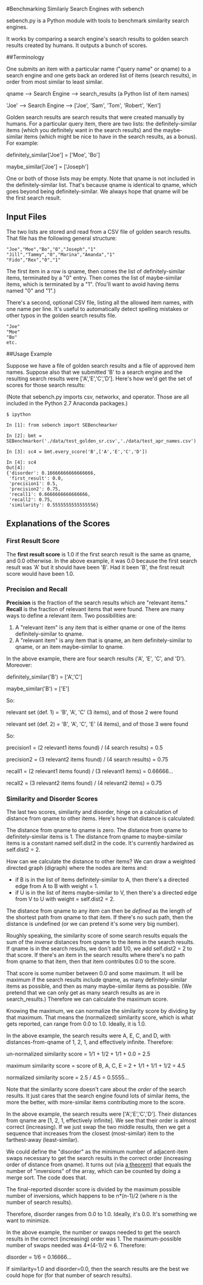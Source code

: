 #Benchmarking Similariy Search Engines with sebench

sebench.py is a Python module with tools to benchmark similarity search engines.

It works by comparing a search engine's search results to golden search results created by humans. It outputs a bunch of scores.


##Terminology

One submits an item with a particular name ("query name" or qname) to a search engine and one gets back an ordered list of items (search results), in order from most similar to least similar.

qname --> Search Engine --> search_results (a Python list of item names)

'Joe' --> Search Engine --> ['Joe', 'Sam', 'Tom', 'Robert', 'Ken']

Golden search results are search results that were created manually by humans. For a particular query item, there are two lists: the definitely-similar items (which you definitely want in the search results) and the maybe-similar items (which might be nice to have in the search results, as a bonus). For example:

definitely_similar['Joe'] = ['Moe', 'Bo']

maybe_similar['Joe'] = ['Joseph']

One or both of those lists may be empty. Note that qname is not included in the definitely-similar list. That's because qname is identical to qname, which goes beyond being definitely-similar. We always hope that qname will be the first search result.

## Input Files

The two lists are stored and read from a CSV file of golden search results. That file has the following general structure:

```
"Joe","Moe","Bo","0","Joseph","1"
"Jill","Tammy","0","Marina","Amanda","1"
"Fido","Rex","0","1"
```
The first item in a row is qname, then comes the list of definitely-similar items, terminated by a "0" entry. Then comes the list of maybe-similar items, which is terminated by a "1". (You'll want to avoid having items named "0" and "1".)

There's a second, optional CSV file, listing all the allowed item names, with one name per line. It's useful to automatically detect spelling mistakes or other typos in the golden search results file.

```
"Joe"
"Moe"
"Bo"
etc.
```
##Usage Example

Suppose we have a file of golden search results and a file of approved item names. Suppose also that we submitted 'B' to a search engine and the resulting search results were ['A','E','C','D']. Here's how we'd get the set of scores for those search results:

(Note that sebench.py imports csv, networkx, and operator. Those are all included in the Python 2.7 Anaconda packages.)

```
$ ipython

In [1]: from sebench import SEBenchmarker

In [2]: bmt = SEBenchmarker('./data/test_golden_sr.csv','./data/test_apr_names.csv')

In [3]: sc4 = bmt.every_score('B',['A','E','C','D'])

In [4]: sc4
Out[4]: 
{'disorder': 0.16666666666666666,
 'first_result': 0.0,
 'precision1': 0.5,
 'precision2': 0.75,
 'recall1': 0.6666666666666666,
 'recall2': 0.75,
 'similarity': 0.5555555555555556}
```
## Explanations of the Scores

### First Result Score

The **first result score** is 1.0 if the first search result is the same as qname, and 0.0 otherwise. In the above example, it was 0.0 because the first search result was 'A' but it should have been 'B'. Had it been 'B', the first result score would have been 1.0.

### Precision and Recall

**Precision** is the fraction of the search results which are "relevant items." **Recall** is the fraction of relevant items that were found. There are many ways to define a relevant item. Two possibilities are:

1. A "relevant item" is any item that is either qname or one of the items definitely-similar to qname.
2. A "relevant item" is any item that is qname, an item definitely-similar to qname, or an item maybe-similar to qname.

In the above example, there are four search results ('A', 'E', 'C', and 'D'). Moreover:

definitely_similar('B') = ['A','C']

maybe_similar('B') = ['E']

So:

relevant set (def. 1) = 'B', 'A', 'C' (3 items), and of those 2 were found

relevant set (def. 2) = 'B', 'A', 'C', 'E' (4 items), and of those 3 were found

So:

precision1 = (2 relevant1 items found) / (4 search results) = 0.5

precision2 = (3 relevant2 items found) / (4 search results) = 0.75

recall1 = (2 relevant1 items found) / (3 relevant1 items) = 0.66666...

recall2 = (3 relevant2 items found) / (4 relevant2 items) = 0.75

### Similarity and Disorder Scores

The last two scores, similarity and disorder, hinge on a calculation of distance from qname to other items. Here's how that distance is calculated:

The distance from qname to qname is zero. The distance from qname to definitely-similar items is 1. The distance from qname to maybe-similar items is a constant named self.dist2 in the code. It's currently hardwired as self.dist2 = 2.

How can we calculate the distance to other items? We can draw a weighted directed graph (digraph) where the nodes are items and:

* if B is in the list of items definitely-similar to A, then there's a directed edge from A to B with weight = 1.
* if U is in the list of items maybe-similar to V, then there's a directed edge from V to U with weight = self.dist2 = 2.

The distance from qname to any item can then be *defined* as the length of the shortest path from qname to that item. If there's no such path, then the distance is undefined (or we can pretend it's some very big number).

Roughly speaking, the similarity score of some search results equals the sum of the *inverse* distances from qname to the items in the search results. If qname is in the search results, we don't add 1/0, we add self.dist2 = 2 to that score. If there's an item in the search results where there's no path from qname to that item, then that item contributes 0.0 to the score.

That score is some number between 0.0 and some maximum. It will be maximum if the search results include qname, as many definitely-similar items as possible, and then as many maybe-similar items as possible. (We pretend that we can only get as many search results as are in search_results.) Therefore we can calculate the maximum score.

Knowing the maximum, we can normalize the similarity score by dividing by that maximum. That means the (normalized) similarity score, which is what gets reported, can range from 0.0 to 1.0. Ideally, it is 1.0.

In the above example, the search results were A, E, C, and D, with distances-from-qname of 1, 2, 1, and effectively infinite. Therefore:

un-normalized similarity score = 1/1 + 1/2 + 1/1 + 0.0 = 2.5

maximum similarity score = score of B, A, C, E = 2 + 1/1 + 1/1 + 1/2 = 4.5

normalized similarity score = 2.5 / 4.5 = 0.5555...

Note that the similarity score doesn't care about the *order* of the search results. It just cares that the search engine found lots of similar items, the more the better, with more-similar items contributing more to the score.

In the above example, the search results were ['A','E','C','D']. Their distances from qname are [1, 2, 1, effectively infinite]. We see that their order is almost correct (increasing). If we just swap the two middle results, then we get a sequence that increases from the closest (most-similar) item to the farthest-away (least-similar).

We could define the "disorder" as the minimum number of adjacent-item swaps necessary to get the search results in the correct order (increasing order of distance from qname). It turns out (via [a theorem](https://stackoverflow.com/questions/20990127/)) that equals the number of "inversions" of the array, which can be counted by doing a merge sort. The code does that.

The final-reported disorder score is divided by the maximum possible number of inversions, which happens to be n*(n-1)/2 (where n is the number of search results).

Therefore, disorder ranges from 0.0 to 1.0. Ideally, it's 0.0. It's something we want to minimize.

In the above example, the number or swaps needed to get the search results in the correct (increasing) order was 1. The maximum-possible number of swaps needed was 4*(4-1)/2 = 6. Therefore:

disorder = 1/6 = 0.16666...

If similarity=1.0 and disorder=0.0, then the search results are the best we could hope for (for that number of search results).
